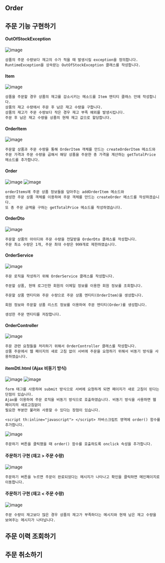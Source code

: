 ## Order

## 주문 기능 구현하기
#### OutOfStockException
![image](https://github.com/mr-won/Shopping_Mall/assets/58906858/9e51bfdd-1f3e-4200-b5b1-78c9438de975)
```
상품의 주문 수량보다 재고의 수가 적을 때 발생시킬 exception을 정의합니다.
RuntimeException을 상속받는 OutOfStockException 클래스를 작성합니다.
```
#### Item
![image](https://github.com/mr-won/Shopping_Mall/assets/58906858/583b7fc0-0187-475f-9ce7-a73ec225e70c)
```
상품을 주문할 경우 상품의 재고를 감소시키는 메소드를 Item 엔티티 클래스 안에 작성합니다.
상품의 재고 수량에서 주문 후 남은 재고 수량을 구합니다.
상품의 재고가 주문 수량보다 작은 경우 재고 부족 예외를 발생시킵니다.
주문 후 남은 재고 수량을 상품의 현재 재고 값으로 할당합니다.
```
#### OrderItem
![image](https://github.com/mr-won/Shopping_Mall/assets/58906858/0149cffe-e21c-4d0d-965c-4fcf81af00ef)
```
주문할 상품과 주문 수량을 통해 OrderItem 객체를 만드는 createOrderItem 메소드와
주문 가격과 주문 수량을 곱해서 해당 상품을 주문한 총 가격을 계산하는 getTotalPrice 메소드를 추가합니다.
```
#### Order
![image](https://github.com/mr-won/Shopping_Mall/assets/58906858/99833b9c-94fe-4688-8ce1-bae7541d5238)
![image](https://github.com/mr-won/Shopping_Mall/assets/58906858/3c5d7a21-72be-49b0-81bc-e282f28174cc)
```
orderItems에 주문 상품 정보들을 담아주는 addOrderItem 메소드와
생성한 주문 상품 객체를 이용하여 주문 객체를 만드는 createOrder 메소드를 작성하겠습니다.
또 총 주문 금액을 구하는 getTotalPrice 메소드를 작성하였습니다.
```
#### OrderDto
![image](https://github.com/mr-won/Shopping_Mall/assets/58906858/a7e0f389-2236-49c6-a3c5-fd996f354ce8)
```
주문할 상품의 아이디와 주문 수량을 전달받을 OrderDto 클래스를 작성합니다.
주문 최소 수량은 1개, 주문 최대 수량은 999개로 제한하였습니다.
```
#### OrderService
![image](https://github.com/mr-won/Shopping_Mall/assets/58906858/08800c56-7801-4737-b61a-014c8ea6681d)
```
주문 로직을 작성하기 위해 OrderService 클래스를 작성합니다.

주문할 상품, 현재 로그인한 회원의 이메일 정보를 이용한 회원 정보를 조회합니다.

주문할 상품 엔티티와 주문 수량으로 주문 상품 엔티티(OrderItem)을 생성합니다.

회원 정보와 주문할 상품 리스트 정보를 이용하여 주문 엔티티(Order)를 생성합니다.

생성한 주문 엔티티를 저장합니다.
```
#### OrderController
![image](https://github.com/mr-won/Shopping_Mall/assets/58906858/c05066f5-24c3-4260-9570-300e59b97013)
```
주문 관련 요청들을 처리하기 위해서 OrderController 클래스를 작성합니다.
상품 주문에서 웹 페이지의 새로 고침 없이 서버에 주문을 요청하기 위해서 비동기 방식을 사용하였습니다.
```
#### itemDtl.html (Ajax 비동기 방식)
![image](https://github.com/mr-won/Shopping_Mall/assets/58906858/0a07125a-fa05-4d15-bc8f-f4a349c2d4e9)
![image](https://github.com/mr-won/Shopping_Mall/assets/58906858/348fe7d1-bb20-40c1-a808-a401884bfb77)
```
form 태그를 사용하여 submit 방식으로 서버에 요청하게 되면 페이지가 새로 고침이 된다는 단점이 있습니다.
Ajax를 이용하여 주문 로직을 비동기 방식으로 호출하였습니다. 비동기 방식을 사용하면 웹 페이지의 새로고침없이
필요한 부분만 불러와 사용할 수 있다는 장점이 있습니다.

<script th:inline="javascript"> </script> 자바스크립트 영역에 order() 함수를 추가합니다.
```
![image](https://github.com/mr-won/Shopping_Mall/assets/58906858/7be98c04-2ceb-44cb-8dda-b4f80b67e5e9)
```
주문하기 버튼을 클릭했을 때 order() 함수를 호출하도록 onclick 속성을 추가합니다.
```
#### 주문하기 구현 (재고 > 주문 수량)
![image](https://github.com/mr-won/Shopping_Mall/assets/58906858/4a120aa3-92c1-495b-b9ef-56c911454da0)
```
주문하기 버튼을 누르면 주문이 완료되었다는 메시지가 나타나고 확인을 클릭하면 메인페이지로 이동합니다.
```
#### 주문하기 구현 (재고 < 주문 수량)
![image](https://github.com/mr-won/Shopping_Mall/assets/58906858/5f2dd3c2-8441-4a70-ae0d-03b95270fea6)
```
주문 수량이 재고보다 많은 경우 상품의 재고가 부족하다는 메시지와 현재 남은 재고 수량을 보여주는 메시지가 나타납니다.
```
## 주문 이력 조회하기

## 주문 취소하기

